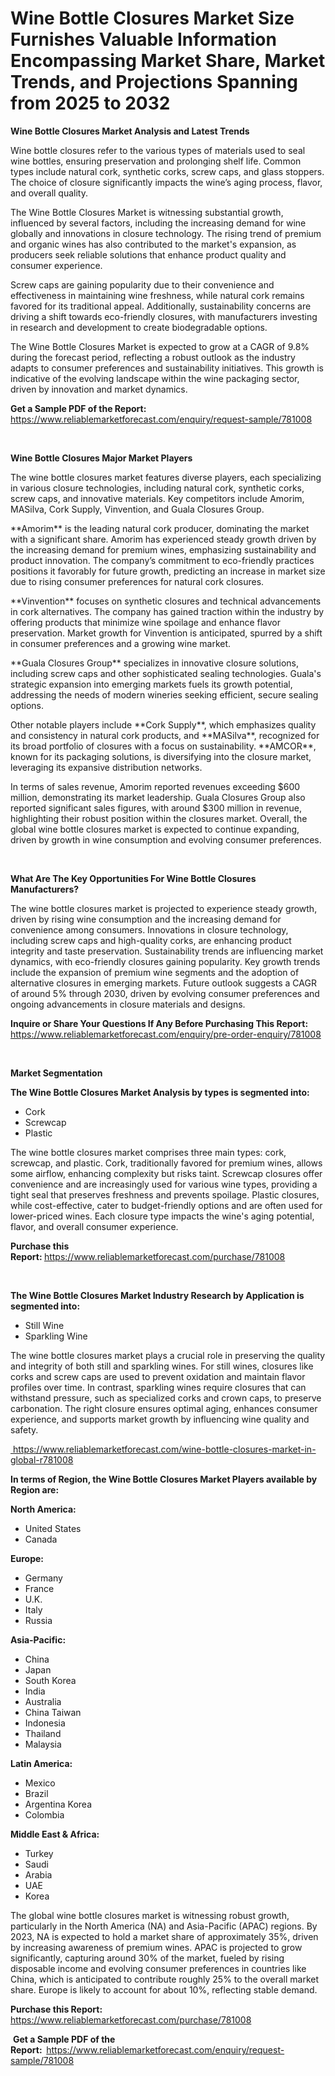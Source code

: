 <p><h1>Wine Bottle Closures Market Size Furnishes Valuable Information Encompassing Market Share, Market Trends, and Projections Spanning from 2025 to 2032</h1></p><p><strong>Wine Bottle Closures Market Analysis and Latest Trends</strong></p>
<p><p>Wine bottle closures refer to the various types of materials used to seal wine bottles, ensuring preservation and prolonging shelf life. Common types include natural cork, synthetic corks, screw caps, and glass stoppers. The choice of closure significantly impacts the wine’s aging process, flavor, and overall quality.</p><p>The Wine Bottle Closures Market is witnessing substantial growth, influenced by several factors, including the increasing demand for wine globally and innovations in closure technology. The rising trend of premium and organic wines has also contributed to the market's expansion, as producers seek reliable solutions that enhance product quality and consumer experience. </p><p>Screw caps are gaining popularity due to their convenience and effectiveness in maintaining wine freshness, while natural cork remains favored for its traditional appeal. Additionally, sustainability concerns are driving a shift towards eco-friendly closures, with manufacturers investing in research and development to create biodegradable options. </p><p>The Wine Bottle Closures Market is expected to grow at a CAGR of 9.8% during the forecast period, reflecting a robust outlook as the industry adapts to consumer preferences and sustainability initiatives. This growth is indicative of the evolving landscape within the wine packaging sector, driven by innovation and market dynamics.</p></p>
<p><strong>Get a Sample PDF of the Report:&nbsp;</strong> <a href="https://www.reliablemarketforecast.com/enquiry/request-sample/781008?utm_campaign=3223&utm_medium=2&utm_source=Github&utm_content=ia&utm_term=19042025&utm_id=wine-bottle-closures">https://www.reliablemarketforecast.com/enquiry/request-sample/781008</a></p>
<p>&nbsp;</p>
<p><strong>Wine Bottle Closures Major Market Players</strong></p>
<p><p>The wine bottle closures market features diverse players, each specializing in various closure technologies, including natural cork, synthetic corks, screw caps, and innovative materials. Key competitors include Amorim, MASilva, Cork Supply, Vinvention, and Guala Closures Group.</p><p>**Amorim** is the leading natural cork producer, dominating the market with a significant share. Amorim has experienced steady growth driven by the increasing demand for premium wines, emphasizing sustainability and product innovation. The company’s commitment to eco-friendly practices positions it favorably for future growth, predicting an increase in market size due to rising consumer preferences for natural cork closures.</p><p>**Vinvention** focuses on synthetic closures and technical advancements in cork alternatives. The company has gained traction within the industry by offering products that minimize wine spoilage and enhance flavor preservation. Market growth for Vinvention is anticipated, spurred by a shift in consumer preferences and a growing wine market.</p><p>**Guala Closures Group** specializes in innovative closure solutions, including screw caps and other sophisticated sealing technologies. Guala's strategic expansion into emerging markets fuels its growth potential, addressing the needs of modern wineries seeking efficient, secure sealing options. </p><p>Other notable players include **Cork Supply**, which emphasizes quality and consistency in natural cork products, and **MASilva**, recognized for its broad portfolio of closures with a focus on sustainability. **AMCOR**, known for its packaging solutions, is diversifying into the closure market, leveraging its expansive distribution networks.</p><p>In terms of sales revenue, Amorim reported revenues exceeding $600 million, demonstrating its market leadership. Guala Closures Group also reported significant sales figures, with around $300 million in revenue, highlighting their robust position within the closures market. Overall, the global wine bottle closures market is expected to continue expanding, driven by growth in wine consumption and evolving consumer preferences.</p></p>
<p>&nbsp;</p>
<p><strong>What Are The Key Opportunities For Wine Bottle Closures Manufacturers?</strong></p>
<p><p>The wine bottle closures market is projected to experience steady growth, driven by rising wine consumption and the increasing demand for convenience among consumers. Innovations in closure technology, including screw caps and high-quality corks, are enhancing product integrity and taste preservation. Sustainability trends are influencing market dynamics, with eco-friendly closures gaining popularity. Key growth trends include the expansion of premium wine segments and the adoption of alternative closures in emerging markets. Future outlook suggests a CAGR of around 5% through 2030, driven by evolving consumer preferences and ongoing advancements in closure materials and designs.</p></p>
<p><strong>Inquire or Share Your Questions If Any Before Purchasing This Report:</strong> <a href="https://www.reliablemarketforecast.com/enquiry/pre-order-enquiry/781008?utm_campaign=3223&utm_medium=2&utm_source=Github&utm_content=ia&utm_term=19042025&utm_id=wine-bottle-closures">https://www.reliablemarketforecast.com/enquiry/pre-order-enquiry/781008</a></p>
<p>&nbsp;</p>
<p><strong>Market Segmentation</strong></p>
<p><strong>The Wine Bottle Closures Market Analysis by types is segmented into:</strong></p>
<p><ul><li>Cork</li><li>Screwcap</li><li>Plastic</li></ul></p>
<p><p>The wine bottle closures market comprises three main types: cork, screwcap, and plastic. Cork, traditionally favored for premium wines, allows some airflow, enhancing complexity but risks taint. Screwcap closures offer convenience and are increasingly used for various wine types, providing a tight seal that preserves freshness and prevents spoilage. Plastic closures, while cost-effective, cater to budget-friendly options and are often used for lower-priced wines. Each closure type impacts the wine's aging potential, flavor, and overall consumer experience.</p></p>
<p><strong>Purchase this Report:&nbsp;</strong><a href="https://www.reliablemarketforecast.com/purchase/781008?utm_campaign=3223&utm_medium=2&utm_source=Github&utm_content=ia&utm_term=19042025&utm_id=wine-bottle-closures">https://www.reliablemarketforecast.com/purchase/781008</a></p>
<p>&nbsp;</p>
<p><strong>The Wine Bottle Closures Market Industry Research by Application is segmented into:</strong></p>
<p><ul><li>Still Wine</li><li>Sparkling Wine</li></ul></p>
<p><p>The wine bottle closures market plays a crucial role in preserving the quality and integrity of both still and sparkling wines. For still wines, closures like corks and screw caps are used to prevent oxidation and maintain flavor profiles over time. In contrast, sparkling wines require closures that can withstand pressure, such as specialized corks and crown caps, to preserve carbonation. The right closure ensures optimal aging, enhances consumer experience, and supports market growth by influencing wine quality and safety.</p></p>
<p><a href="https://www.reliablemarketforecast.com/wine-bottle-closures-market-in-global-r781008?utm_campaign=3223&utm_medium=2&utm_source=Github&utm_content=ia&utm_term=19042025&utm_id=wine-bottle-closures">&nbsp;https://www.reliablemarketforecast.com/wine-bottle-closures-market-in-global-r781008</a></p>
<p><strong>In terms of Region, the Wine Bottle Closures Market Players available by Region are:</strong></p>
<p>
    <p> <strong> North America: </strong>
        <ul>
            <li>United States</li>
            <li>Canada</li>
        </ul>
        </p> 
    <p> <strong> Europe: </strong>
        <ul>
            <li>Germany</li>
            <li>France</li>
            <li>U.K.</li>
            <li>Italy</li>
            <li>Russia</li>
        </ul>
        </p> 
    <p> <strong> Asia-Pacific: </strong>
        <ul>
            <li>China</li>
            <li>Japan</li>
            <li>South Korea</li>
            <li>India</li>
            <li>Australia</li>
            <li>China Taiwan</li>
            <li>Indonesia</li>
            <li>Thailand</li>
            <li>Malaysia</li>
        </ul>
        </p> 
    <p> <strong> Latin America: </strong>
        <ul>
            <li>Mexico</li>
            <li>Brazil</li>
            <li>Argentina Korea</li>
            <li>Colombia</li>
        </ul>
        </p> 
    <p> <strong> Middle East & Africa: </strong>
        <ul>
            <li>Turkey</li>
            <li>Saudi</li>
            <li>Arabia</li>
            <li>UAE</li>
            <li>Korea</li>
        </ul>
    </p>
    </p>
<p><p>The global wine bottle closures market is witnessing robust growth, particularly in the North America (NA) and Asia-Pacific (APAC) regions. By 2023, NA is expected to hold a market share of approximately 35%, driven by increasing awareness of premium wines. APAC is projected to grow significantly, capturing around 30% of the market, fueled by rising disposable income and evolving consumer preferences in countries like China, which is anticipated to contribute roughly 25% to the overall market share. Europe is likely to account for about 10%, reflecting stable demand.</p></p>
<p><strong>Purchase this Report: </strong><a href="https://www.reliablemarketforecast.com/purchase/781008?utm_campaign=3223&utm_medium=2&utm_source=Github&utm_content=ia&utm_term=19042025&utm_id=wine-bottle-closures">https://www.reliablemarketforecast.com/purchase/781008</a></p>
<p>&nbsp;<strong>Get a Sample PDF of the Report:&nbsp;&nbsp;</strong><a href="https://www.reliablemarketforecast.com/enquiry/request-sample/781008?utm_campaign=3223&utm_medium=2&utm_source=Github&utm_content=ia&utm_term=19042025&utm_id=wine-bottle-closures">https://www.reliablemarketforecast.com/enquiry/request-sample/781008</a></p>
<p><strong></strong></p>
<p><p></p><p></p><p></p></p>